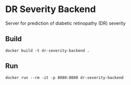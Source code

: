 # DR Severity Backend
Server for prediction of diabetic retinopathy (DR) severity

## Build 
`docker build -t dr-severity-backend .`
## Run
`docker run --rm -it -p 8080:8080 dr-severity-backend`
